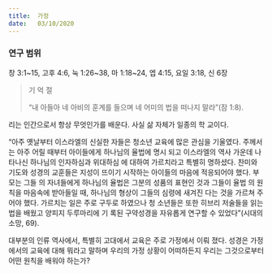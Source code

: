 ```yaml
---
title:  가정
date:   03/10/2020
---
```


### 연구 범위
창 3:1~15, 고후 4:6, 눅 1:26~38, 마 1:18~24, 엡 4:15, 요일 3:18, 신 6장

> <p>기 억 절</p>
> “내 아들아 네 아비의 훈계를 들으며 네 어미의 법을 떠나지 말라”(잠 1:8).

리는 인간으로서 항상 무엇인가를 배운다. 사실 삶 자체가 일종의 학 교이다.

“아주 옛날부터 이스라엘의 신실한 자들은 청소년 교육에 많은 관심을 기울였다. 주께서는 아주 어릴 때부터 아이들에게 하나님의 율법에 명시 되고 이스라엘의 역사 가운데 나타나신 하나님의 인자하심과 위대하심 에 대하여 가르치라고 특별히 명하셨다. 찬미와 기도와 성경의 교훈들은 지성이 뜨이기 시작하는 아이들의 마음에 적응되어야 했다. 부모는 그들 의 자녀들에게 하나님의 율법은 그분의 성품의 표현인 것과 그들이 율법 의 원칙을 마음속에 받아들일 때, 하나님의 형상이 그들의 심령에 새겨진 다는 것을 가르쳐 주어야 했다. 가르치는 일은 주로 구두로 하였으나 청 소년들은 또한 히브리 저술들을 읽는 법을 배웠고 양피지 두루마리에 기 록된 구약성경을 자유롭게 연구할 수 있었다”(시대의 소망, 69).

대부분의 인류 역사에서, 특별히 고대에서 교육은 주로 가정에서 이뤄 졌다. 성경은 가정에서의 교육에 대해 뭐라고 말하며 우리의 가정 상황이 어떠하든지 우리는 그것으로부터 어떤 원칙을 배워야 하는가?